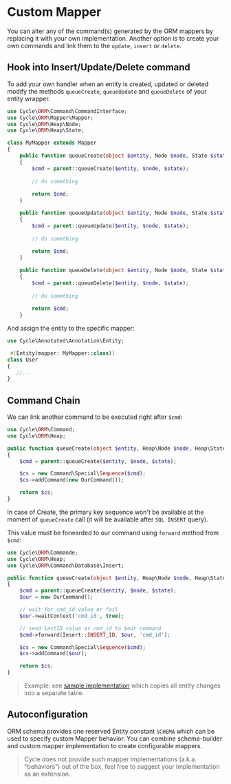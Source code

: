 # Custom Mapper
You can alter any of the command(s) generated by the ORM mappers by replacing it with your own implementation. Another option is to create your own commands and link them to the `update`, `insert` or `delete`.

## Hook into Insert/Update/Delete command
To add your own handler when an entity is created, updated or deleted modify the methods `queueCreate`, `queueUpdate` and `queueDelete` of
your entity wrapper.

```php
use Cycle\ORM\Command\CommandInterface;
use Cycle\ORM\Mapper\Mapper;
use Cycle\ORM\Heap\Node;
use Cycle\ORM\Heap\State;

class MyMapper extends Mapper
{
    public function queueCreate(object $entity, Node $node, State $state): CommandInterface
    {
        $cmd = parent::queueCreate($entity, $node, $state);
        
        // do something
        
        return $cmd;
    }

    public function queueUpdate(object $entity, Node $node, State $state): CommandInterface
    {
        $cmd = parent::queueUpdate($entity, $node, $state);
        
        // do something
        
        return $cmd;
    }

    public function queueDelete(object $entity, Node $node, State $state): CommandInterface
    {
        $cmd = parent::queueDelete($entity, $node, $state);
        
        // do something
        
        return $cmd;
    }
```

And assign the entity to the specific mapper:

```php
use Cycle\Annotated\Annotation\Entity;

 #[Entity(mapper: MyMapper::class)]
class User
{
   //...
}
```

## Command Chain
We can link another command to be executed right after `$cmd`:

```php
use Cycle\ORM\Command;
use Cycle\ORM\Heap;

public function queueCreate(object $entity, Heap\Node $node, Heap\State $state): Command\CommandInterface
{
    $cmd = parent::queueCreate($entity, $node, $state);

    $cs = new Command\Special\Sequence($cmd);
    $cs->addCommand(new OurCommand());

    return $cs;
}
```

In case of Create, the primary key sequence won't be available at the moment of `queueCreate` call (it will be available after `SQL INSERT` query).

This value must be forwarded to our command using `forward` method from `$cmd`:

```php
use Cycle\ORM\Commande;
use Cycle\ORM\Heap;
use Cycle\ORM\Command\Database\Insert;

public function queueCreate(object $entity, Heap\Node $node, Heap\State $state): Commande\CommandInterface
{
    $cmd = parent::queueCreate($entity, $node, $state);
    $our = new OurCommand();

    // wait for cmd_id value or fail
    $our->waitContext('cmd_id', true);

    // send lastID value as cmd_id to $our command
    $cmd->forward(Insert::INSERT_ID, $our, 'cmd_id');

    $cs = new Command\Special\Sequence($cmd);
    $cs->addCommand($our);

    return $cs;
}
```

> Example: see [sample implementation](https://github.com/cycle/orm/blob/master/tests/ORM/Fixtures/UserSnapshotMapper.php) which copies all entity changes into a separate table.

## Autoconfiguration
ORM schema provides one reserved Entity constant `SCHEMA` which can be used to specify custom Mapper behavior. You can combine schema-builder and custom mapper implementation to create configurable mappers.

> Cycle does not provide such mapper implementations (a.k.a. "behaviors") out of the box, feel free to suggest your implementation as an extension.
